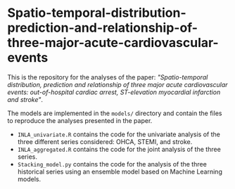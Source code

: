# Spatio-temporal-distribution-prediction-and-relationship-of-three-major-acute-cardiovascular-events

This is the repository for the analyses of the paper: *"Spatio-temporal distribution, prediction and relationship of three major acute cardiovascular events: out-of-hospital cardiac arrest, ST-elevation myocardial infarction and stroke"*.

The models are implemented in the `models/` directory and contain the files to reproduce the analyses presented in the paper.

- `INLA_univariate.R` contains the code for the univariate analysis of the three different series considered: OHCA, STEMI, and stroke.
- `INLA_aggregated.R` contains the code for the joint analysis of the three series.
- `Stacking_model.py` contains the code for the analysis of the three historical series using an ensemble model based on Machine Learning models.
